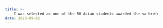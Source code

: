```yaml
---
title: >-
    I was selected as one of the 50 Asian students awarded the <a href="https://www.postf.org/en/asia/purpose" target="_blank">POSCO Asia Fellowship</a> by POSCO TJ Park Foundation.
date: 2023-09-02
---
```

<!-- <span class="badge badge-pill badge-info">Featured</span> -->